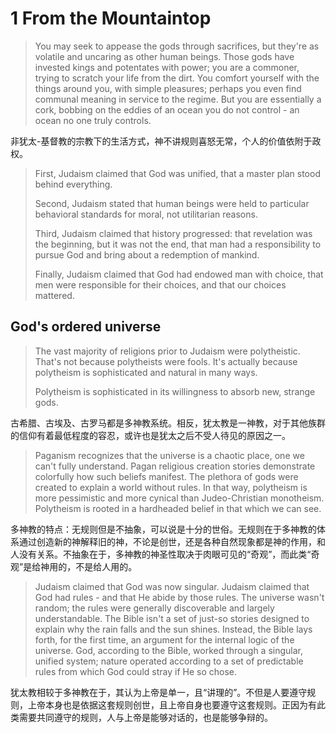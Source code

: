 # 1 From the Mountaintop

> You may seek to appease the gods through sacrifices, but they're as volatile and uncaring as other human beings. Those gods have invested kings and potentates with power; you are a commoner, trying to scratch your life from the dirt. You comfort yourself with the things around you, with simple pleasures; perhaps you even find communal meaning in service to the regime. But you are essentially a cork, bobbing on the eddies of an ocean you do not control - an ocean no one truly controls.

非犹太-基督教的宗教下的生活方式，神不讲规则喜怒无常，个人的价值依附于政权。

> First, Judaism claimed that God was unified, that a master plan stood behind everything.
>
> Second, Judaism stated that human beings were held to particular behavioral standards for moral, not utilitarian reasons.
>
> Third, Judaism claimed that history progressed: that revelation was the beginning, but it was not the end, that man had a responsibility to pursue God and bring about a redemption of mankind.
>
> Finally, Judaism claimed that God had endowed man with choice, that men were responsible for their choices, and that our choices mattered.

## God's ordered universe

> The vast majority of religions prior to Judaism were polytheistic. That's not because polytheists were fools. It's actually because polytheism is sophisticated and natural in many ways.
>
> Polytheism is sophisticated in its willingness to absorb new, strange gods.

古希腊、古埃及、古罗马都是多神教系统。相反，犹太教是一神教，对于其他族群的信仰有着最低程度的容忍，或许也是犹太之后不受人待见的原因之一。

> Paganism recognizes that the universe is a chaotic place, one we can't fully understand. Pagan religious creation stories demonstrate colorfully how such beliefs manifest. The plethora of gods were created to explain a world without rules. In that way, polytheism is more pessimistic and more cynical than Judeo-Christian monotheism. Polytheism is rooted in a hardheaded belief in that which we can see. 

多神教的特点：无规则但是不抽象，可以说是十分的世俗。无规则在于多神教的体系通过创造新的神解释旧的神，不论是创世，还是各种自然现象都是神的作用，和人没有关系。不抽象在于，多神教的神圣性取决于肉眼可见的“奇观”，而此类“奇观”是给神用的，不是给人用的。

> Judaism claimed that God was now singular. Judaism claimed that God had rules - and that He abide by those rules. The universe wasn't random; the rules were generally discoverable and largely understandable. The Bible isn't a set of just-so stories designed to explain why the rain falls and the sun shines. Instead, the Bible lays forth, for the first time, an argument for the internal logic of the universe. God, according to the Bible, worked through a singular, unified system; nature operated according to a set of predictable rules from which God could stray if He so chose.

犹太教相较于多神教在于，其认为上帝是单一，且“讲理的”。不但是人要遵守规则，上帝本身也是依据这套规则创世，且上帝自身也要遵守这套规则。正因为有此类需要共同遵守的规则，人与上帝是能够对话的，也是能够争辩的。
